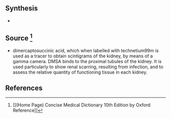 ## Synthesis
- 
## Source [^1]
- dimercaptosuccinic acid, which when labelled with technetium99m is used as a tracer to obtain scintigrams of the kidney, by means of a gamma camera. DMSA binds to the proximal tubules of the kidney. It is used particularly to show renal scarring, resulting from infection, and to assess the relative quantity of functioning tissue in each kidney.
## References

[^1]: [[(Home Page) Concise Medical Dictionary 10th Edition by Oxford Reference]]